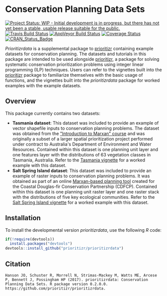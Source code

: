 
<!--- README.md is generated from README.Rmd. Please edit that file -->
Conservation Planning Data Sets
===============================

[![Project Status: WIP - Initial development is in progress, but there has not yet been a stable, usable release suitable for the public.](http://www.repostatus.org/badges/latest/wip.svg)](http://www.repostatus.org/#wip) [![Travis Build Status](https://img.shields.io/travis/prioritizr/prioritizrdata/master.svg?label=Mac%20OSX%20%26%20Linux)](https://travis-ci.org/prioritizr/prioritizrdata) [![AppVeyor Build Status](https://img.shields.io/appveyor/ci/jeffreyhanson/prioritizrdata/master.svg?label=Windows)](https://ci.appveyor.com/project/jeffreyhanson/prioritizrdata) [![Coverage Status](https://codecov.io/github/prioritizr/prioritizrdata/coverage.svg?branch=master)](https://codecov.io/github/prioritizr/prioritizrdata?branch=master) [![CRAN\_Status\_Badge](http://www.r-pkg.org/badges/version/prioritizrdata)](https://CRAN.R-project.org/package=prioritizrdata)

*Prioritizrdata* is a supplemental package to [prioritizr](https:://github.com/prioritizr/prioritizr) containing example datasets for conservation planning. The datasets and tutorials in this package are intended to be used alongside [prioritizr](https:://github.com/prioritizr/prioritizr), a package for solving systematic conservation prioritization problems using integer linear programming (ILP) techniques. Users can refer to the vignettes built into the [prioritizr](https:://github.com/prioritizr/prioritizr) package to familiarize themselves with the basic usage of functions, and the vignettes built into the *prioritizrdata* package for worked examples with the example datasets.

Overview
--------

This package currently contains two datasets:

-   **Tasmania dataset**: This dataset was included to provide an example of vector shapefile inputs to conservation planning problems. The dataset was obtained from the ["Introduction to Marxan" course](http://marxan.net/courses) and was originally a subset of a larger spatial prioritization project performed under contract to Australia's Department of Environment and Water Resources. Contained within this dataset is one planning unit layer and one features layer with the distributions of 63 vegetation classes in Tasmania, Australia. Refer to the [Tasmania vignette](https://prioritizr.github.io/prioritizrdata/tasmania.html) for a worked example with this dataset.
-   **Salt Spring Island dataset**: This dataset was included to provide an example of raster inputs to conservation planning problems. It was obtained as part of an online [Marxan-based planning tool](http://arcese.forestry.ubc.ca/marxan-tool) created for the Coastal Douglas-fir Conservation Partnership (CDFCP). Contained within this dataset is one planning unit raster layer and one raster stack with the distributions of five key ecological communities. Refer to the [Salt Spring Island vignette](https://prioritizr.github.io/prioritizrdata/saltspring.html) for a worked example with this dataset.

Installation
------------

To install the developmental version *prioritizrdata*, use the following *R* code:

``` r
if(!require(devtools))
  install.packages("devtools")
devtools::install_github("prioritizr/prioritizrdata")
```

Citation
--------

    Hanson JO, Schuster R, Morrell N, Strimas-Mackey M, Watts ME, Arcese P, Bennett J, Possingham HP (2017). prioritizrdata: Conservation Planning Data Sets. R package version 0.2.0.0. https://github.com/prioritizr/prioritizrdata.
